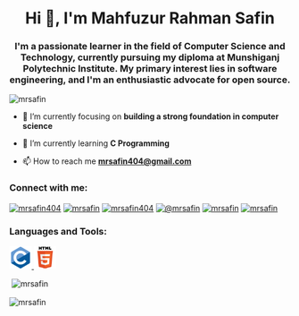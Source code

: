 <h1 align="center">Hi 👋, I'm Mahfuzur Rahman Safin</h1>
<h3 align="center">I'm a passionate learner in the field of Computer Science and Technology, currently pursuing my diploma at Munshiganj Polytechnic Institute. My primary interest lies in software engineering, and I'm an enthusiastic advocate for open source.</h3>

<p align="left"> <img src="https://komarev.com/ghpvc/?username=mrsafin&label=Profile%20views&color=0e75b6&style=flat" alt="mrsafin" /> </p>

- 🔭 I’m currently focusing on **building a strong foundation in computer science**

- 🌱 I’m currently learning **C Programming**

- 📫 How to reach me **mrsafin404@gmail.com**

<h3 align="left">Connect with me:</h3>
<p align="left">
<a href="https://twitter.com/mrsafin404" target="blank"><img align="center" src="https://raw.githubusercontent.com/rahuldkjain/github-profile-readme-generator/master/src/images/icons/Social/twitter.svg" alt="mrsafin404" height="30" width="40" /></a>
<a href="https://linkedin.com/in/mrsafin" target="blank"><img align="center" src="https://raw.githubusercontent.com/rahuldkjain/github-profile-readme-generator/master/src/images/icons/Social/linked-in-alt.svg" alt="mrsafin" height="30" width="40" /></a>
<a href="https://fb.com/mrsafin404" target="blank"><img align="center" src="https://raw.githubusercontent.com/rahuldkjain/github-profile-readme-generator/master/src/images/icons/Social/facebook.svg" alt="mrsafin404" height="30" width="40" /></a>
<a href="https://medium.com/@mrsafin" target="blank"><img align="center" src="https://raw.githubusercontent.com/rahuldkjain/github-profile-readme-generator/master/src/images/icons/Social/medium.svg" alt="@mrsafin" height="30" width="40" /></a>
<a href="https://www.hackerrank.com/mrsafin" target="blank"><img align="center" src="https://raw.githubusercontent.com/rahuldkjain/github-profile-readme-generator/master/src/images/icons/Social/hackerrank.svg" alt="mrsafin" height="30" width="40" /></a>
<a href="https://www.leetcode.com/mrsafin" target="blank"><img align="center" src="https://raw.githubusercontent.com/rahuldkjain/github-profile-readme-generator/master/src/images/icons/Social/leet-code.svg" alt="mrsafin" height="30" width="40" /></a>
</p>

<h3 align="left">Languages and Tools:</h3>
<p align="left"> <a href="https://www.cprogramming.com/" target="_blank" rel="noreferrer"> <img src="https://raw.githubusercontent.com/devicons/devicon/master/icons/c/c-original.svg" alt="c" width="40" height="40"/> </a> <a href="https://www.w3.org/html/" target="_blank" rel="noreferrer"> <img src="https://raw.githubusercontent.com/devicons/devicon/master/icons/html5/html5-original-wordmark.svg" alt="html5" width="40" height="40"/> </a> </p>

<p>&nbsp;<img align="center" src="https://github-readme-stats.vercel.app/api?username=mrsafin&show_icons=true&locale=en" alt="mrsafin" /></p>

<p><img align="center" src="https://github-readme-streak-stats.herokuapp.com/?user=mrsafin&" alt="mrsafin" /></p>

